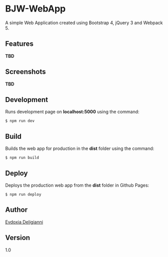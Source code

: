 # BJW-WebApp
A simple Web Application created using Bootstrap 4, jQuery 3 and Webpack 5.

## Features
**TBD**

## Screenshots
**TBD**

## Development
Runs development page on **localhost:5000** using the command:

```
$ npm run dev
```

## Build
Builds the web app for production in the **dist** folder using the command:

```
$ npm run build
```

## Deploy
Deploys the production web app from the **dist** folder in Github Pages:

```
$ npm run deploy
```

## Author
[Evdoxia Deligianni](https://github.com/evideli)

## Version
1.0
